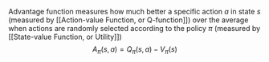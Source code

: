 Advantage function measures how much better a specific action $a$ in state $s$ (measured by [[Action-value Function, or Q-function]]) over the average when actions are randomly selected according to the policy $\pi$ (measured by [[State-value Function, or Utility]])
$$A_{\pi}(s,a) = Q_{\pi}(s,a) - V_{\pi}(s)$$


